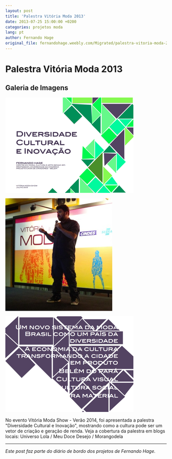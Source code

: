 ```yaml
---
layout: post
title: 'Palestra Vitória Moda 2013'
date: 2013-07-25 15:00:00 +0200
categories: projetos moda
lang: pt
author: Fernando Hage
original_file: fernandohage.weebly.com/Migrated/palestra-vitoria-moda-2013.html
---
```


# Palestra Vitória Moda 2013

## Galeria de Imagens

![Palestra Vitória Moda 2013](/assets/images/palestra-vitoria-moda-2013-01.png)

![Palestra Vitória Moda 2013](/assets/images/palestra-vitoria-moda-2013-02.jpg)

![Palestra Vitória Moda 2013](/assets/images/palestra-vitoria-moda-2013-03.png)

No evento Vitória Moda Show - Verão 2014, foi apresentada a palestra "Diversidade Cultural e Inovação", mostrando como a cultura pode ser um vetor de criação e geração de renda. Veja a cobertura da palestra em blogs locais: Universo Lola / Meu Doce Desejo / Morangodela

---

*Este post faz parte do diário de bordo dos projetos de Fernando Hage.*
